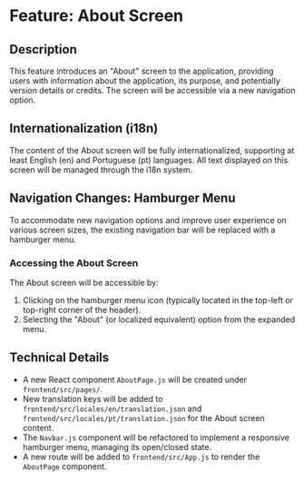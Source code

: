# Feature: About Screen

## Description
This feature introduces an "About" screen to the application, providing users with information about the application, its purpose, and potentially version details or credits. The screen will be accessible via a new navigation option.

## Internationalization (i18n)
The content of the About screen will be fully internationalized, supporting at least English (en) and Portuguese (pt) languages. All text displayed on this screen will be managed through the i18n system.

## Navigation Changes: Hamburger Menu
To accommodate new navigation options and improve user experience on various screen sizes, the existing navigation bar will be replaced with a hamburger menu.

### Accessing the About Screen
The About screen will be accessible by:
1. Clicking on the hamburger menu icon (typically located in the top-left or top-right corner of the header).
2. Selecting the "About" (or localized equivalent) option from the expanded menu.

## Technical Details
- A new React component `AboutPage.js` will be created under `frontend/src/pages/`.
- New translation keys will be added to `frontend/src/locales/en/translation.json` and `frontend/src/locales/pt/translation.json` for the About screen content.
- The `Navbar.js` component will be refactored to implement a responsive hamburger menu, managing its open/closed state.
- A new route will be added to `frontend/src/App.js` to render the `AboutPage` component.
